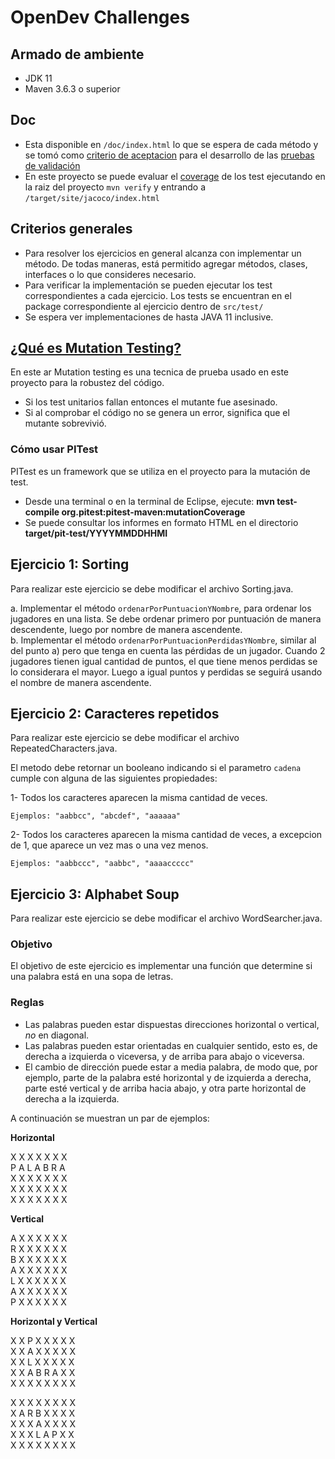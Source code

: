 # OpenDev Challenges

## Armado de ambiente

- JDK 11
- Maven 3.6.3 o superior

## Doc

 - Esta disponible en ```/doc/index.html``` lo que se espera de cada método y se tomó como [criterio de aceptacion](https://www.cybermedian.com/es/definition-of-done-vs-acceptance-criteria-in-scrum/) para el desarrollo de las [pruebas de validación](https://es.wikipedia.org/wiki/Pruebas_de_validaci%C3%B3n)
 - En este proyecto se puede evaluar el [coverage](https://es.wikipedia.org/wiki/Cobertura_de_c%C3%B3digo) de los test ejecutando en la raiz del proyecto ```mvn verify``` y entrando a ```/target/site/jacoco/index.html```

## Criterios generales

- Para resolver los ejercicios en general alcanza con implementar un método. De todas maneras, está permitido agregar
  métodos, clases, interfaces o lo que consideres necesario.
- Para verificar la implementación se pueden ejecutar los test correspondientes a cada ejercicio. Los tests se
  encuentran en el package correspondiente al ejercicio dentro de ```src/test/```
- Se espera ver implementaciones de hasta JAVA 11 inclusive.

## <a href="https://www.mytra.es/blog-post/test-de-mutacion-la-calidad-es-prioritaria">¿Qué es Mutation Testing?</a>
En este ar
Mutation testing es una tecnica de prueba usado en este proyecto para la robustez del código. 
- Si los test unitarios fallan entonces el mutante fue asesinado.
-	Si al comprobar el código no se genera un error, significa que el mutante sobrevivió.

### Cómo usar PITest 
PITest es un framework que se utiliza en el proyecto para la mutación de test.

- Desde una terminal o en la terminal de Eclipse, ejecute:
<b>mvn test-compile org.pitest:pitest-maven:mutationCoverage</b>
- Se puede consultar los informes en formato HTML en el directorio <b>target/pit-test/YYYYMMDDHHMI </b>


## Ejercicio 1: Sorting

Para realizar este ejercicio se debe modificar el archivo Sorting.java.

a. Implementar el método `ordenarPorPuntuacionYNombre`, para ordenar los jugadores en una lista. Se debe ordenar primero
por puntuación de manera descendente, luego por nombre de manera ascendente.  
b. Implementar el método `ordenarPorPuntuacionPerdidasYNombre`, similar al del punto a) pero que tenga en cuenta las
pérdidas de un jugador. Cuando 2 jugadores tienen igual cantidad de puntos, el que tiene menos perdidas se lo
considerara el mayor. Luego a igual puntos y perdidas se seguirá usando el nombre de manera ascendente.

## Ejercicio 2: Caracteres repetidos

Para realizar este ejercicio se debe modificar el archivo RepeatedCharacters.java.

El metodo debe retornar un booleano indicando si el parametro `cadena` cumple con alguna de las siguientes propiedades:

1- Todos los caracteres aparecen la misma cantidad de veces.<br>

    Ejemplos: "aabbcc", "abcdef", "aaaaaa"

2- Todos los caracteres aparecen la misma cantidad de veces, a excepcion de 1, que aparece un vez mas o una vez menos.

    Ejemplos: "aabbccc", "aabbc", "aaaaccccc"

## Ejercicio 3: Alphabet Soup

Para realizar este ejercicio se debe modificar el archivo WordSearcher.java.

### Objetivo

El objetivo de este ejercicio es implementar una función que determine si una palabra está en una sopa de letras.

### Reglas

- Las palabras pueden estar dispuestas direcciones horizontal o vertical, _no_ en diagonal.
- Las palabras pueden estar orientadas en cualquier sentido, esto es, de derecha a izquierda o viceversa, y de arriba
  para abajo o viceversa.
- El cambio de dirección puede estar a media palabra, de modo que, por ejemplo, parte de la palabra esté horizontal y de
  izquierda a derecha, parte esté vertical y de arriba hacia abajo, y otra parte horizontal de derecha a la izquierda.

A continuación se muestran un par de ejemplos:

**Horizontal**

X X X X X X X  
P A L A B R A  
X X X X X X X   
X X X X X X X   
X X X X X X X

**Vertical**

A X X X X X X  
R X X X X X X   
B X X X X X X  
A X X X X X X   
L X X X X X X  
A X X X X X X  
P X X X X X X

**Horizontal y Vertical**

X X P X X X X X    
X X A X X X X X    
X X L X X X X X   
X X A B R A X X    
X X X X X X X X

X X X X X X X X  
X A R B X X X X  
X X X A X X X X   
X X X L A P X X  
X X X X X X X X   
